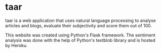 # taar
 taar is a web application that uses natural language processing to analyse articles and blogs, evaluate their subjectivity and score them out of 100. 
 
 This website was created using Python's Flask framework. The sentiment analysis was done with the help of Python's textblob library and is hosted by Heroku.
